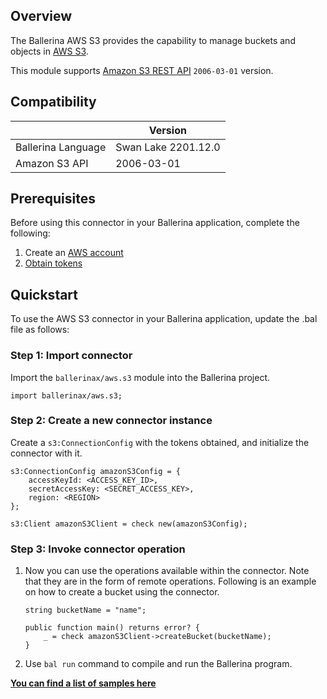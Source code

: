 ## Overview

The Ballerina AWS S3 provides the capability to manage buckets and objects in [AWS S3](https://aws.amazon.com/s3/).

This module supports [Amazon S3 REST API](https://docs.aws.amazon.com/AmazonS3/latest/API/Welcome.html) `2006-03-01` version.

## Compatibility
|                    | Version            |
|--------------------|--------------------|
| Ballerina Language | Swan Lake 2201.12.0|
| Amazon S3 API      | 2006-03-01         |

## Prerequisites

Before using this connector in your Ballerina application, complete the following:
1. Create an [AWS account](https://portal.aws.amazon.com/billing/signup?nc2=h_ct&src=default&redirect_url=https%3A%2F%2Faws.amazon.com%2Fregistration-confirmation#/start)
2. [Obtain tokens](https://docs.aws.amazon.com/IAM/latest/UserGuide/id_credentials_access-keys.html)

## Quickstart

To use the AWS S3 connector in your Ballerina application, update the .bal file as follows:

### Step 1: Import connector

Import the `ballerinax/aws.s3` module into the Ballerina project.
```ballerina
import ballerinax/aws.s3;
```

### Step 2: Create a new connector instance

Create a `s3:ConnectionConfig` with the tokens obtained, and initialize the connector with it.

```ballerina
s3:ConnectionConfig amazonS3Config = {
    accessKeyId: <ACCESS_KEY_ID>,
    secretAccessKey: <SECRET_ACCESS_KEY>,
    region: <REGION>
};

s3:Client amazonS3Client = check new(amazonS3Config);
```

### Step 3: Invoke connector operation

1. Now you can use the operations available within the connector. Note that they are in the form of remote operations.
Following is an example on how to create a bucket using the connector.

    ```ballerina
    string bucketName = "name";

    public function main() returns error? {
        _ = check amazonS3Client->createBucket(bucketName);
    }
    ```
2. Use `bal run` command to compile and run the Ballerina program.

**[You can find a list of samples here](https://github.com/ballerina-platform/module-ballerinax-aws.s3/tree/master/examples)**
